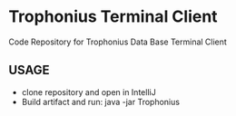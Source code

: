 # Trophonius Terminal Client
Code Repository for Trophonius Data Base Terminal Client

## USAGE
- clone repository and open in IntelliJ
- Build artifact and run: java -jar Trophonius  
